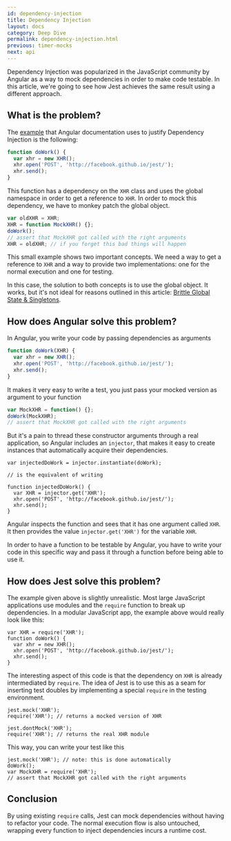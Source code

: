```yaml
---
id: dependency-injection
title: Dependency Injection
layout: docs
category: Deep Dive
permalink: dependency-injection.html
previous: timer-mocks
next: api
---
```


Dependency Injection was popularized in the JavaScript community by Angular as a way to mock dependencies in order to make code testable. In this article, we're going to see how Jest achieves the same result using a different approach.

What is the problem?
--------------------

The [example](https://docs.angularjs.org/guide/unit-testing#dependency-injection) that Angular documentation uses to justify Dependency Injection is the following:

```javascript
function doWork() {
  var xhr = new XHR();
  xhr.open('POST', 'http://facebook.github.io/jest/');
  xhr.send();
}
```

This function has a dependency on the `XHR` class and uses the global namespace in order to get a reference to `XHR`. In order to mock this dependency, we have to monkey patch the global object.

```javascript
var oldXHR = XHR;
XHR = function MockXHR() {};
doWork();
// assert that MockXHR got called with the right arguments
XHR = oldXHR; // if you forget this bad things will happen
```

This small example shows two important concepts. We need a way to get a reference to `XHR` and a way to provide two implementations: one for the normal execution and one for testing.

In this case, the solution to both concepts is to use the global object. It works, but it's not ideal for reasons outlined in this article: [Brittle Global State & Singletons](http://misko.hevery.com/code-reviewers-guide/flaw-brittle-global-state-singletons/).


How does Angular solve this problem?
------------------------------------

In Angular, you write your code by passing dependencies as arguments

```javascript
function doWork(XHR) {
  var xhr = new XHR();
  xhr.open('POST', 'http://facebook.github.io/jest/');
  xhr.send();
}
```

It makes it very easy to write a test, you just pass your mocked version as argument to your function

```javascript
var MockXHR = function() {};
doWork(MockXHR);
// assert that MockXHR got called with the right arguments
```

But it's a pain to thread these constructor arguments through a real application, so Angular includes an `injector`, that makes it easy to create instances that automatically acquire their dependencies.

```
var injectedDoWork = injector.instantiate(doWork);

// is the equivalent of writing

function injectedDoWork() {
  var XHR = injector.get('XHR');
  xhr.open('POST', 'http://facebook.github.io/jest/');
  xhr.send();
}
```

Angular inspects the function and sees that it has one argument called `XHR`. It then provides the value `injector.get('XHR')` for the variable `XHR`.

In order to have a function to be testable by Angular, you have to write your code in this specific way and pass it through a function before being able to use it.


How does Jest solve this problem?
---------------------------------

The example given above is slightly unrealistic. Most large JavaScript applications use modules and the `require` function to break up dependencies. In a modular JavaScript app, the example above would really look like this:

```
var XHR = require('XHR');
function doWork() {
  var xhr = new XHR();
  xhr.open('POST', 'http://facebook.github.io/jest/');
  xhr.send();
}
```

The interesting aspect of this code is that the dependency on `XHR` is already intermediated by `require`. The idea of Jest is to use this as a seam for inserting test doubles by implementing a special `require` in the testing environment.

```
jest.mock('XHR');
require('XHR'); // returns a mocked version of XHR

jest.dontMock('XHR');
require('XHR'); // returns the real XHR module
```

This way, you can write your test like this

```
jest.mock('XHR'); // note: this is done automatically
doWork();
var MockXHR = require('XHR');
// assert that MockXHR got called with the right arguments
```

Conclusion
----------

By using existing `require` calls, Jest can mock dependencies without having to refactor your code. The normal execution flow is also untouched, wrapping every function to inject dependencies incurs a runtime cost.
